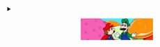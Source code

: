 <details>
  <summary>
    <p align="center">
      <a href="https://www.youtube.com/watch?v=fiVr34QCF_c">
        <img src="spaghetti.png" height=50px>
      </a>
    </p>
  </summary>
  <p align="center"> <span title="I hope you like spaghetti.">🍝</span> </p>
</details>


  



<!--
**nershman/nershman** is a ✨ _special_ ✨ repository because its `README.md` (this file) appears on your GitHub profile.

Here are some ideas to get you started:

- 🔭 I’m currently working on ...
- 🌱 I’m currently learning ...
- 👯 I’m looking to collaborate on ...
- 🤔 I’m looking for help with ...
- 💬 Ask me about ...
- 📫 How to reach me: ...
- 😄 Pronouns: ...
- ⚡ Fun fact: ...
<center><img src="spaghetti.gif" style="filter: drop-shadow(30px 10px 40px #4444dd);"></center>
![](spaghetti.gif)

-->
